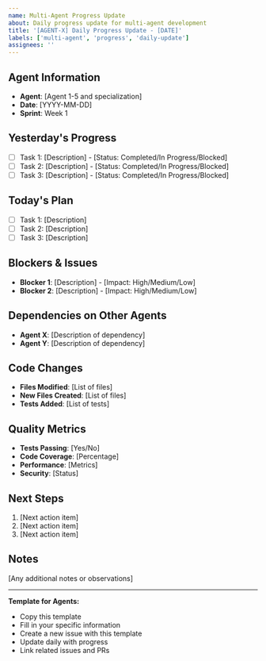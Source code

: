 ```yaml
---
name: Multi-Agent Progress Update
about: Daily progress update for multi-agent development
title: '[AGENT-X] Daily Progress Update - [DATE]'
labels: ['multi-agent', 'progress', 'daily-update']
assignees: ''
---
```


## Agent Information
- **Agent**: [Agent 1-5 and specialization]
- **Date**: [YYYY-MM-DD]
- **Sprint**: Week 1

## Yesterday's Progress
- [ ] Task 1: [Description] - [Status: Completed/In Progress/Blocked]
- [ ] Task 2: [Description] - [Status: Completed/In Progress/Blocked]
- [ ] Task 3: [Description] - [Status: Completed/In Progress/Blocked]

## Today's Plan
- [ ] Task 1: [Description]
- [ ] Task 2: [Description]
- [ ] Task 3: [Description]

## Blockers & Issues
- **Blocker 1**: [Description] - [Impact: High/Medium/Low]
- **Blocker 2**: [Description] - [Impact: High/Medium/Low]

## Dependencies on Other Agents
- **Agent X**: [Description of dependency]
- **Agent Y**: [Description of dependency]

## Code Changes
- **Files Modified**: [List of files]
- **New Files Created**: [List of files]
- **Tests Added**: [List of tests]

## Quality Metrics
- **Tests Passing**: [Yes/No]
- **Code Coverage**: [Percentage]
- **Performance**: [Metrics]
- **Security**: [Status]

## Next Steps
1. [Next action item]
2. [Next action item]
3. [Next action item]

## Notes
[Any additional notes or observations]

---

**Template for Agents:**
- Copy this template
- Fill in your specific information
- Create a new issue with this template
- Update daily with progress
- Link related issues and PRs
